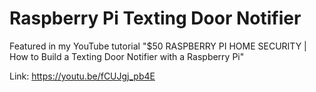 # Raspberry Pi Texting Door Notifier

Featured in my YouTube tutorial "$50 RASPBERRY PI HOME SECURITY | How to Build a Texting Door Notifier with a Raspberry Pi"

Link: https://youtu.be/fCUJgj_pb4E
